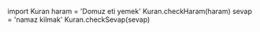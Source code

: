 import Kuran
haram = 'Domuz eti yemek'
Kuran.checkHaram(haram)
sevap = 'namaz kilmak'
Kuran.checkSevap(sevap)

